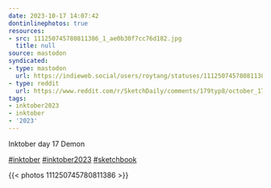 ```yaml
---
date: 2023-10-17 14:07:42
dontinlinephotos: true
resources:
- src: 111250745780811386_1_ae0b30f7cc76d182.jpg
  title: null
source: mastodon
syndicated:
- type: mastodon
  url: https://indieweb.social/users/roytang/statuses/111250745780811386
- type: reddit
  url: https://www.reddit.com/r/SketchDaily/comments/179typ8/october_17th_drawtober_devious_dining/k59msil/
tags:
- inktober2023
- inktober
- '2023'
---
```


<p>Inktober day 17 Demon</p><p><a href="https://indieweb.social/tags/inktober" class="mention hashtag" rel="tag">#<span>inktober</span></a> <a href="https://indieweb.social/tags/inktober2023" class="mention hashtag" rel="tag">#<span>inktober2023</span></a> <a href="https://indieweb.social/tags/sketchbook" class="mention hashtag" rel="tag">#<span>sketchbook</span></a></p>

{{< photos 111250745780811386 >}}